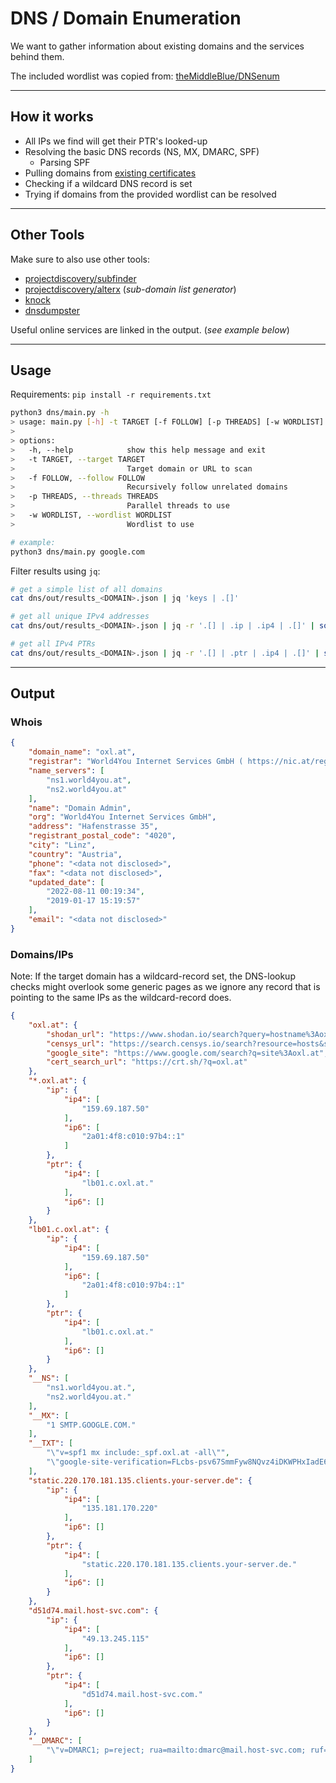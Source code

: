 # DNS / Domain Enumeration

We want to gather information about existing domains and the services behind them.

The included wordlist was copied from: [theMiddleBlue/DNSenum](https://github.com/theMiddleBlue/DNSenum) 

----

## How it works

* All IPs we find will get their PTR's looked-up
* Resolving the basic DNS records (NS, MX, DMARC, SPF)
  * Parsing SPF
* Pulling domains from [existing certificates](https://crt.sh)
* Checking if a wildcard DNS record is set
* Trying if domains from the provided wordlist can be resolved

----

## Other Tools

Make sure to also use other tools:

* [projectdiscovery/subfinder](https://github.com/projectdiscovery/subfinder)
* [projectdiscovery/alterx](https://github.com/projectdiscovery/alterx) (*sub-domain list generator*)
* [knock](https://github.com/guelfoweb/knock)
* [dnsdumpster](https://github.com/nmmapper/dnsdumpster)

Useful online services are linked in the output. (*see example below*)

----

## Usage

Requirements: `pip install -r requirements.txt`

```bash
python3 dns/main.py -h
> usage: main.py [-h] -t TARGET [-f FOLLOW] [-p THREADS] [-w WORDLIST]
> 
> options:
>   -h, --help            show this help message and exit
>   -t TARGET, --target TARGET
>                         Target domain or URL to scan
>   -f FOLLOW, --follow FOLLOW
>                         Recursively follow unrelated domains
>   -p THREADS, --threads THREADS
>                         Parallel threads to use
>   -w WORDLIST, --wordlist WORDLIST
>                         Wordlist to use

# example:
python3 dns/main.py google.com
```

Filter results using `jq`:

```bash
# get a simple list of all domains
cat dns/out/results_<DOMAIN>.json | jq 'keys | .[]'

# get all unique IPv4 addresses
cat dns/out/results_<DOMAIN>.json | jq -r '.[] | .ip | .ip4 | .[]' | sort | uniq

# get all IPv4 PTRs
cat dns/out/results_<DOMAIN>.json | jq -r '.[] | .ptr | .ip4 | .[]' | sort | uniq
```

----

## Output

### Whois

```json
{
    "domain_name": "oxl.at",
    "registrar": "World4You Internet Services GmbH ( https://nic.at/registrar/61 )",
    "name_servers": [
        "ns1.world4you.at",
        "ns2.world4you.at"
    ],
    "name": "Domain Admin",
    "org": "World4You Internet Services GmbH",
    "address": "Hafenstrasse 35",
    "registrant_postal_code": "4020",
    "city": "Linz",
    "country": "Austria",
    "phone": "<data not disclosed>",
    "fax": "<data not disclosed>",
    "updated_date": [
        "2022-08-11 00:19:34",
        "2019-01-17 15:19:57"
    ],
    "email": "<data not disclosed>"
}
```

### Domains/IPs

Note: If the target domain has a wildcard-record set, the DNS-lookup checks might overlook some generic pages as we ignore any record that is pointing to the same IPs as the wildcard-record does.

```json
{
    "oxl.at": {
        "shodan_url": "https://www.shodan.io/search?query=hostname%3Aoxl.at",
        "censys_url": "https://search.censys.io/search?resource=hosts&sort=RELEVANCE&per_page=25&virtual_hosts=INCLUDE&q=oxl.at",
        "google_site": "https://www.google.com/search?q=site%3Aoxl.at",
        "cert_search_url": "https://crt.sh/?q=oxl.at"
    },
    "*.oxl.at": {
        "ip": {
            "ip4": [
                "159.69.187.50"
            ],
            "ip6": [
                "2a01:4f8:c010:97b4::1"
            ]
        },
        "ptr": {
            "ip4": [
                "lb01.c.oxl.at."
            ],
            "ip6": []
        }
    },
    "lb01.c.oxl.at": {
        "ip": {
            "ip4": [
                "159.69.187.50"
            ],
            "ip6": [
                "2a01:4f8:c010:97b4::1"
            ]
        },
        "ptr": {
            "ip4": [
                "lb01.c.oxl.at."
            ],
            "ip6": []
        }
    },
    "__NS": [
        "ns1.world4you.at.",
        "ns2.world4you.at."
    ],
    "__MX": [
        "1 SMTP.GOOGLE.COM."
    ],
    "__TXT": [
        "\"v=spf1 mx include:_spf.oxl.at -all\"",
        "\"google-site-verification=FLcbs-psv67SmmFyw8NQvz4iDKWPHxIadE6C4qhC2_Y\""
    ],
    "static.220.170.181.135.clients.your-server.de": {
        "ip": {
            "ip4": [
                "135.181.170.220"
            ],
            "ip6": []
        },
        "ptr": {
            "ip4": [
                "static.220.170.181.135.clients.your-server.de."
            ],
            "ip6": []
        }
    },
    "d51d74.mail.host-svc.com": {
        "ip": {
            "ip4": [
                "49.13.245.115"
            ],
            "ip6": []
        },
        "ptr": {
            "ip4": [
                "d51d74.mail.host-svc.com."
            ],
            "ip6": []
        }
    },
    "__DMARC": [
        "\"v=DMARC1; p=reject; rua=mailto:dmarc@mail.host-svc.com; ruf=mailto:dmarc@mail.host-svc.com; aspf=s; adkim=s;\""
    ]
}
```

